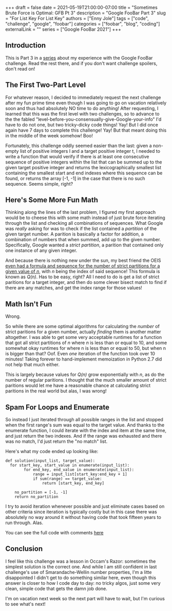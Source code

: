 +++
draft = false
date = 2021-05-19T21:00:00-07:00
title = "Sometimes Brute Force is Optimal: GFB Pt 3"
description = "Google FooBar Part 3"
slug = "For List Key For List Key"
authors = ["Enny Jole"]
tags = ["code", "challenge", "google", "foobar"]
categories = ["foobar", "blog", "coding"]
externalLink = ""
series = ["Google FooBar 2021"]
+++
## Introduction

This is Part 3 in a [series](https://engjole.net/categories/foobar) about my experience with the Google FooBar challenge. Read the rest there, and if you don't want challenge spoilers, don't read on!

## The First Two-Part Level

For whatever reason, I decided to immediately request the next challenge after my fun prime time even though I was going to go on vacation relatively soon and thus had absolutely NO time to do anything! After requesting, I learned that this was the first level with two challenges, so to advance to the the fabled "level-before-you-consensually-give-Google-your-info" I'd have to do not one, but two tricky-dicky code things! Yay! But I did once again have 7 days to complete this challenge! Yay! But that meant doing this in the middle of the week somehow! Boo!

Fortunately, this challenge oddly seemed easier than the last: given a non-empty list of positive integers l and a target positive integer t, I needed to write a function that would verify if there is at least one consecutive sequence of positive integers within the list that can be summed up to the given target positive integer and returns the lexicographically smallest list containing the smallest start and end indexes where this sequence can be found, or returns the array [-1, -1] in the case that there is no such sequence. Seems simple, right?

## Here's Some More Fun Math

Thinking along the lines of the last problem, I figured my first approach would be to cheese this with some math instead of just brute force iterating through the list and checking all combinations of sequences. What Google was _really_ asking for was to check if the list contained a _partition_ of the given target number. A parition is basically a factor for addition, a combination of numbers that when summed, add up to the given number. Specifically, Google wanted a _strict partition_, a parition that contained only one instance of any given integer.

And because there is nothing new under the sun, my best friend the OEIS [even had a formula and sequence for the number of strict partitions for a given value of _n_](https://oeis.org/A000009), with _n_ being the index of said sequence! This formula is known as _Q(n)_. Has to be easy, right? All I need to do is get a list of strict paritions for a target integer, and then do some clever bisect match to find if there are any matches, and get the index range for those values!

## Math Isn't Fun

Wrong.

So while there are some optimal algorithms for calculating the _number_ of strict paritions for a given number, actually _finding_ them is another matter altogether. I was able to get some very acceptable runtimes for a function that got all strict partitions of _n_ where _n_ is less than or equal to 10, and some somewhat okay runtimes for where n is less than or equal to 50, but when n is bigger than that? Oof. Even _one_ iteration of the function took over 10 minutes! Taking forever to hand-implement memoization in Python 2.7 did not help that much either.

This is largely because values for _Q(n)_ grow exponentially with _n_, as do the number of regular paritions. I thought that the much smaller amount of strict paritions would let me have a reasonable chance at calculating strict paritions in the real world but alas, I was wrong!

## Spam For Loops and Enumerate

So instead I just iterated through all possible ranges in the list and stopped when the first range's sum was equal to the target value. And thanks to the enumerate function, I could iterate with the index and item at the same time, and just return the two indexes. And if the range was exhausted and there was no match, I'd just return the "no match" list.

Here's what my code ended up looking like:

    def solution(input_list, target_value):
      for start_key, start_value in enumerate(input_list):
            for end_key, end_value in enumerate(input_list):
                range = input_list[start_key:end_key + 1]
                if sum(range) == target_value:
                    return [start_key, end_key]

        no_partition = [-1, -1]
        return no_partition

I try to avoid iteration whenever possible and just eliminate cases based on other criteria since iteration is typically costly but in this case there was absolutely no way around it without having code that took fifteen years to run through. Alas.

You can see the full code with comments [here](https://github.com/ENG-Jole/foobar.withgoogle/blob/main/numbers-station-coded-messages/solution.py)

## Conclusion

I feel like this challenge was a lesson in Occam's Razor: sometimes the simplest solution is the correct one. And while I am still confident in last challenge's use of Smarandache-Wellin number properties, I'm a litte disappointed I didn't get to do something similar here, even though this answer is closer to how I code day to day: no tricky algos, just some very clean, simple code that gets the damn job done.

I'm on vacation next week so the next part will have to wait, but I'm curious to see what's next!
